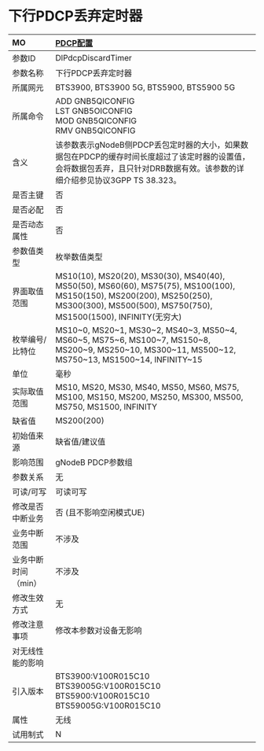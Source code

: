 # 下行PDCP丢弃定时器<table><thread><tr><th align = "left">MO</th><th align = "left"><a href = "index.html#下行PDCP丢弃定时器-2">PDCP配置</a></td></tr></thread><tbody><tr><td>参数ID</td><td>DlPdcpDiscardTimer</td></tr><tr><td>参数名称</td><td>下行PDCP丢弃定时器</td></tr><tr><td>所属网元</td><td>BTS3900, BTS3900 5G, BTS5900, BTS5900 5G</td></tr><tr><td>所属命令</td><td>ADD GNB5QICONFIG<br>LST GNB5OICONFIG<br>MOD GNB5QICONFIG<br>RMV GNB5QICONFIG</td></tr><tr><td>含义</td><td>该参数表示gNodeB侧PDCP丢包定时器的大小，如果数据包在PDCP的缓存时间长度超过了该定时器的设置值，会将数据包丢弃，且只针对DRB数据有效。该参数的详细介绍参见协议3GPP TS 38.323。</td></tr><tr><td>是否主键</td><td>否</td></tr><tr><td>是否必配</td><td>否</td></tr><tr><td>是否动态属性</td><td>否</td></tr><tr><td>参数值类型</td><td>枚举数值类型</td></tr><tr><td>界面取值范围</td><td>MS10(10), MS20(20), MS30(30), MS40(40), MS50(50), MS60(60), MS75(75), MS100(100), MS150(150), MS200(200), MS250(250), MS300(300), MS500(500), MS750(750), MS1500(1500), INFINITY(无穷大)</td></tr><tr><td>枚举编号/比特位</td><td>MS10~0, MS20~1, MS30~2, MS40~3, MS50~4, MS60~5, MS75~6, MS100~7, MS150~8, MS200~9, MS250~10, MS300~11, MS500~12, MS750~13, MS1500~14, INFINITY~15</td></tr><tr><td>单位</td><td>毫秒</td></tr><tr><td>实际取值范围</td><td>MS10, MS20, MS30, MS40, MS50, MS60, MS75, MS100, MS150, MS200, MS250, MS300, MS500, MS750, MS1500, INFINITY</td></tr><tr><td>缺省值</td><td>MS200(200)</td></tr><tr><td>初始值来源</td><td>缺省值/建议值</td></tr><tr><td>影响范围</td><td>gNodeB PDCP参数组</td></tr><tr><td>参数关系</td><td>无</td></tr><tr><td>可读/可写</td><td>可读可写</td></tr><tr><td>修改是否中断业务</td><td>否 (且不影响空闲模式UE)</td></tr><tr><td>业务中断范围</td><td>不涉及</td></tr><tr><td>业务中断时间（min）</td><td>不涉及</td></tr><tr><td>修改生效方式</td><td>无</td></tr><tr><td>修改注意事项</td><td>修改本参数对设备无影响</td></tr><tr><td>对无线性能的影响</td><td></td></tr><tr><td>引入版本</td><td>BTS3900:V100R015C10<br>BTS39005G:V100R015C10<br>BTS5900:V100R015C10<br>BTS59005G:V100R015C10</td></tr><tr><td>属性</td><td>无线</td></tr><tr><td>试用制式</td><td>N</td></tr></tbody></table>
